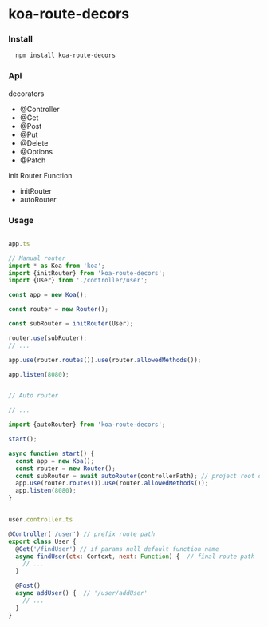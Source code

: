 # koa-route-decors

### Install

```js
  npm install koa-route-decors
```

### Api

decorators

* @Controller
* @Get
* @Post
* @Put
* @Delete
* @Options
* @Patch

init Router Function

* initRouter
* autoRouter

### Usage

```js

app.ts

// Manual router
import * as Koa from 'koa';
import {initRouter} from 'koa-route-decors';
import {User} from './controller/user';

const app = new Koa();

const router = new Router();

const subRouter = initRouter(User);

router.use(subRouter);
// ...

app.use(router.routes()).use(router.allowedMethods());

app.listen(8080);


// Auto router

// ...

import {autoRouter} from 'koa-route-decors';

start();

async function start() {
  const app = new Koa();
  const router = new Router();
  const subRouter = await autoRouter(controllerPath); // project root dir recursive all *.controller.ts file example: path.resolve(__dirname, './');
  app.use(router.routes()).use(router.allowedMethods());
  app.listen(8080);
}


user.controller.ts

@Controller('/user') // prefix route path
export class User {
  @Get('/findUser') // if params null default function name
  async findUser(ctx: Context, next: Function) {  // final route path '/user/findUser'
    // ...
  }

  @Post()
  async addUser() {  // '/user/addUser'
    // ...
  }
}

```

